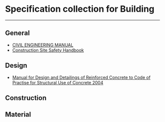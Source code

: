 # Specification collection for Building
---
## General
  - [CIVIL ENGINEERING MANUAL](http://www.publicworks.gov.za/PDFs/consultants_docs/CIVIL_ENGINEERING_MANUAL.pdf)
  - [Construction  Site Safety  Handbook](http://www.safetypartnering.com/smd/pdf/handbook_e.pdf)


## Design
  - [Manual for Design and Detailings of Reinforced Concrete to Code of Practise for Structural Use of Concrete 2004](https://www.housingauthority.gov.hk/tc/common/pdf/business-partnerships/resources/concrete.pdf)

## Construction

## Material
